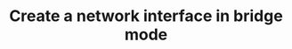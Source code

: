 ---
menu:
  sidebar:
    identifier: crear-interfaz-puente
    name: Create bridge interface
    parent: redes-kvm
    weight: 3
title: Create a network interface in bridge mode
---